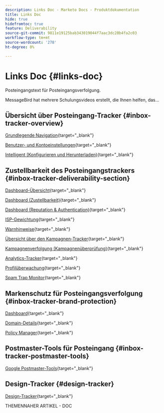 ```yaml
---
description: Links Doc - Marketo Docs - Produktdokumentation
title: Links Doc
hide: true
hidefromtoc: true
feature: Deliverability
source-git-commit: 9811e19125bab343019044f7aac3dc28b4fa2c03
workflow-type: tm+mt
source-wordcount: '278'
ht-degree: 0%

---
```


# Links Doc {#links-doc}

Posteingangstext für Posteingangsverfolgung.

MessageBird hat mehrere Schulungsvideos erstellt, die Ihnen helfen, das...

## Übersicht über Posteingang-Tracker {#inbox-tracker-overview}

[Grundlegende Navigation](https://veed.io/view/263a0e5e-3b0c-40a4-98a7-945fe28173a1){target="_blank"}

[Benutzer- und Kontoeinstellungen](https://veed.io/view/dae8007a-89b4-4a2a-b666-0e9b12706866){target="_blank"}

[Intelligent (Konfigurieren und Herunterladen)](https://veed.io/view/8b9e398e-21c9-49dc-a133-e1d8eb8ba03d){target="_blank"}

## Zustellbarkeit des Posteingangstrackers {#inbox-tracker-deliverability-section}

[Dashboard-Übersicht](https://veed.io/view/2d1084f3-b4b4-440b-9977-a3cc3b885bb9){target="_blank"}

[Dashboard (Zustellbarkeit)](https://veed.io/view/f5dc2e22-3ed1-4024-b6c5-bf346adcc07d){target="_blank"}

[Dashboard (Reputation &amp; Authentication)](https://veed.io/view/ec237f9d-7923-4ddc-8a58-15d58774d382){target="_blank"}

[ISP-Gewichtung](https://veed.io/view/bec80e1d-66f2-462c-8470-60610c8a07f7){target="_blank"}

[Warnhinweise](https://veed.io/view/1d968a33-e565-4cd2-b25f-53cca61b4823){target="_blank"}

[Übersicht über den Kampagnen-Tracker](https://veed.io/view/8c92bdc5-4131-498c-a450-a518f2e91b17){target="_blank"}

[Kampagnenverfolgung (Kampagnenüberprüfung)](https://veed.io/view/9c8e18a4-5d9e-495c-ad92-83309f40314a){target="_blank"}

[Analytics-Tracker](https://veed.io/view/b458f788-07e1-4553-b743-2d469a356ba2){target="_blank"}

[Profilüberwachung](https://veed.io/view/6ca38d3f-df46-4707-a6cb-dde0fbad470b){target="_blank"}

[Spam Trap Monitor](https://veed.io/view/ce488da2-1688-4584-9c26-27baa9c8ed19){target="_blank"}

## Markenschutz für Posteingangsverfolgung {#inbox-tracker-brand-protection}

[Dashboard](https://veed.io/view/287b425f-2ec8-470b-b993-a654b92b759d){target="_blank"}

[Domain-Details](https://veed.io/view/cb8a4f53-8008-483b-841a-b0878b8bf17b){target="_blank"}

[Policy Manager](https://veed.io/view/1036967c-0f77-4fd6-8c40-71553bceef3d){target="_blank"}

## Postmaster-Tools für Posteingang {#inbox-tracker-postmaster-tools}

[Google Postmaster-Tools](https://veed.io/view/7c89c0d8-ead2-46ad-9709-7509d043442a){target="_blank"}

## Design-Tracker {#design-tracker}

[Design-Tracker](https://veed.io/view/3efe7959-d835-4a00-948c-93e4a0394871){target="_blank"}

THEMENNAHER ARTIKEL - DOC
